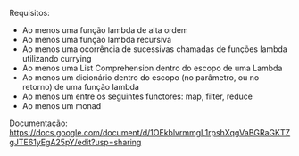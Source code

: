 Requisitos:

- Ao menos uma função lambda de alta ordem
- Ao menos uma função lambda recursiva
- Ao menos uma ocorrência de sucessivas chamadas de funções lambda utilizando currying
- Ao menos uma List Comprehension dentro do escopo de uma Lambda
- Ao menos um dicionário dentro do escopo (no parâmetro, ou no retorno) de uma função lambda
- Ao menos um entre os seguintes functores: map, filter, reduce
- Ao menos um monad

Documentação: https://docs.google.com/document/d/1OEkblvrmmgL1rpshXqgVaBGRaGKTZgJTE61yEgA25pY/edit?usp=sharing